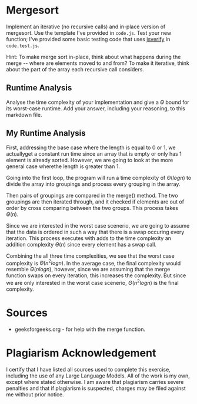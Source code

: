 # Mergesort

Implement an iterative (no recursive calls) and in-place version of mergesort.
Use the template I've provided in `code.js`. Test your new function; I've
provided some basic testing code that uses
[jsverify](https://jsverify.github.io/) in `code.test.js`.

Hint: To make merge sort in-place, think about what happens during the merge --
where are elements moved to and from? To make it iterative, think about the
part of the array each recursive call considers.

## Runtime Analysis

Analyse the time complexity of your implementation and give a $\Theta$ bound for
its worst-case runtime. Add your answer, including your reasoning, to this
markdown file.


## My Runtime Analysis

First, addressing the base case where the length is equal to 0 or 1, we actuallyget a 
constant run time since an array that is empty or only has 1 element is already sorted. 
However, we are going to look at the more general case wherethe length is greater than 1.

Going into the first loop, the program will run a time complexity of $\Theta(logn)$ to 
divide the array into groupings and process every grouping in the array.

Then pairs of groupings are compared in the merge() method. The two groupings are then 
iterated through, and it checked if elements are out of order by cross comparing between the 
two groups. This process takes $\Theta(n)$. 

Since we are interested in the worst case scenerio, we are going to assume that the data is 
ordered in such a way that there is a swap occuring every iteration. This process executes 
with adds to the time complexity an addition complexity $\Theta(n)$ since every element has 
a swap call.

Combining the all three time complexities, we see that the worst case complexity is $\Theta
(n^2logn)$. In the average case, the final complexity would resemble $\Theta(nlogn)$, 
however, since we are assuming that the merge function swaps on every iteration, this 
increases the complexity. But since we are only interested in the worst case scenerio, 
$\Theta(n^2logn)$ is the final complexity.

# Sources

- geeksforgeeks.org - for help with the merge function. 


# Plagiarism Acknowledgement

I certify that I have listed all sources used to complete this exercise, 
including the use of any Large Language Models. All of the work is my own, 
except where stated otherwise. I am aware that plagiarism carries severe 
penalties and that if plagiarism is suspected, charges may be filed against 
me without prior notice.